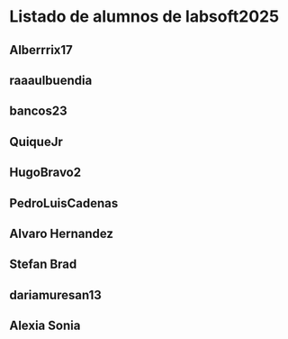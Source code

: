 # Listado de alumnos de labsoft2025
## Alberrrix17
## raaaulbuendia
## bancos23
## QuiqueJr
## HugoBravo2
## PedroLuisCadenas
## Alvaro Hernandez
## Stefan Brad
## dariamuresan13
## Alexia Sonia